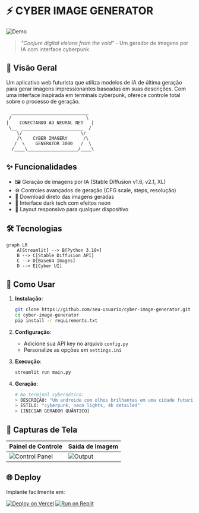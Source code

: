 
# ⚡ CYBER IMAGE GENERATOR

![Demo](https://via.placeholder.com/800x400/1a1a1a/00ffaa?text=AI+IMAGE+GENERATION+DEMO)

> *"Conjure digital visions from the void"* - Um gerador de imagens por IA com interface cyberpunk

## 🌌 Visão Geral

Um aplicativo web futurista que utiliza modelos de IA de última geração para gerar imagens impressionantes baseadas em suas descrições. Com uma interface inspirada em terminais cyberpunk, oferece controle total sobre o processo de geração.

```ascii
  _____________________________
 /                            \
|    CONECTANDO AO NEURAL NET   |
 \__  _______________________  /
    \/                      \/
    /\    CYBER IMAGERY      /\
   /  \    GENERATOR 3000   /  \
  /____\___________________/____\
```

## ✨ Funcionalidades

- 🖼️ Geração de imagens por IA (Stable Diffusion v1.6, v2.1, XL)
- ⚙️ Controles avançados de geração (CFG scale, steps, resolução)
- 💾 Download direto das imagens geradas
- 🎨 Interface dark tech com efeitos neon
- 📱 Layout responsivo para qualquer dispositivo

## 🛠️ Tecnologias

```mermaid
graph LR
    A[Streamlit] --> B[Python 3.10+]
    B --> C[Stable Diffusion API]
    C --> D[Base64 Images]
    D --> E[Cyber UI]
```

## 🚀 Como Usar

1. **Instalação**:
   ```bash
   git clone https://github.com/seu-usuario/cyber-image-generator.git
   cd cyber-image-generator
   pip install -r requirements.txt
   ```

2. **Configuração**:
   - Adicione sua API key no arquivo `config.py`
   - Personalize as opções em `settings.ini`

3. **Execução**:
   ```bash
   streamlit run main.py
   ```

4. **Geração**:
   ```python
   # No terminal cybernético:
   > DESCRIÇÃO: "Um androide com olhos brilhantes em uma cidade futurista"
   > ESTILO: "cyberpunk, neon lights, 4k detailed"
   > [INICIAR GERADOR QUÂNTICO]
   ```

## 📸 Capturas de Tela

| Painel de Controle | Saída de Imagem |
|---------------------|-----------------|
| ![Control Panel](https://via.placeholder.com/400x250/1a1a1a/00ffaa?text=CONTROL+PANEL) | ![Output](https://via.placeholder.com/400x250/1a1a1a/00ffaa?text=GENERATED+IMAGE) |

## 🌐 Deploy

Implante facilmente em:

[![Deploy on Vercel](https://img.shields.io/badge/Deploy-Heroku-430098?style=for-the-badge&logo=heroku)](https://heroku.com/deploy)
[![Run on Replit](https://img.shields.io/badge/Run-Replit-667881?style=for-the-badge&logo=replit)](https://replit.com/github/seu-usuario/cyber-image-generator)
